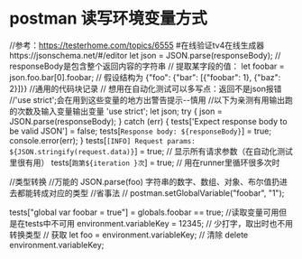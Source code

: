 # postman 读写环境变量方式
//参考：https://testerhome.com/topics/6555
#在线验证tv4在线生成器https://jsonschema.net/#/editor
let json = JSON.parse(responseBody);  // responseBody是包含整个返回内容的字符串
// 提取某字段的值：
let foobar = json.foo.bar[0].foobar;  // 假设结构为 {"foo": {"bar": [{"foobar": 1}, {"baz": 2}]}}
//通用的代码块记录
// 想用在自动化测试可以多写点：返回不是json报错
//'use strict';会在用到这些变量的地方出警告提示--慎用
//以下为亲测有用输出跑的次数及输入变量输出变量
'use strict';
let json;
try {
  json = JSON.parse(responseBody);
} catch (err) {
  tests['Expect response body to be valid JSON'] = false;
  tests[`Response body: ${responseBody}`] = true;
  console.error(err);
}
tests[`[INFO] Request params: ${JSON.stringify(request.data)}`] = true;  // 显示所有请求参数（在自动化测试里很有用）
tests[`跑第${iteration }次`] = true;  // 用在runner里循环很多次时



//类型转换
//万能的 JSON.parse(foo) 字符串的数字、数组、对象、布尔值扔进去都能转成对应的类型
//省事法
//
postman.setGlobalVariable("foobar", "1");

tests["global var foobar = true"] = globals.foobar == true;
//读取变量可用但是在tests中不可用
environment.variableKey = 12345;  // 少打字，取出时也不用转换类型
// 获取
let foo = environment.variableKey;
// 清除
delete environment.variableKey;
